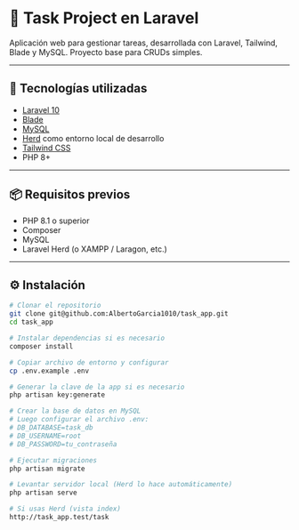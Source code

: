 # 📝 Task Project en Laravel

Aplicación web para gestionar tareas, desarrollada con Laravel, Tailwind, Blade y MySQL. Proyecto base para CRUDs simples.

---

## 🚀 Tecnologías utilizadas

- [Laravel 10](https://laravel.com/)
- [Blade](https://laravel.com/docs/blade)
- [MySQL](https://www.mysql.com/)
- [Herd](https://herd.laravel.com/) como entorno local de desarrollo
- [Tailwind CSS](https://tailwindcss.com/)
- PHP 8+

---

## 📦 Requisitos previos

- PHP 8.1 o superior
- Composer
- MySQL
- Laravel Herd (o XAMPP / Laragon, etc.)

---

## ⚙️ Instalación

```bash
# Clonar el repositorio
git clone git@github.com:AlbertoGarcia1010/task_app.git
cd task_app

# Instalar dependencias si es necesario
composer install

# Copiar archivo de entorno y configurar
cp .env.example .env

# Generar la clave de la app si es necesario
php artisan key:generate

# Crear la base de datos en MySQL
# Luego configurar el archivo .env:
# DB_DATABASE=task_db
# DB_USERNAME=root
# DB_PASSWORD=tu_contraseña

# Ejecutar migraciones
php artisan migrate

# Levantar servidor local (Herd lo hace automáticamente) 
php artisan serve

# Si usas Herd (vista index)
http://task_app.test/task
